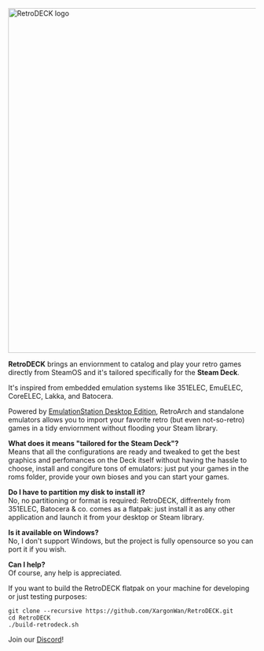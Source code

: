 <img src="https://github.com/XargonWan/RetroDECK/blob/main/res/logo.png?raw=true" alt="RetroDECK logo" width="700"/>

**RetroDECK** brings an enviornment to catalog and play your retro games directly from SteamOS and it's tailored specifically for the **Steam Deck**.

It's inspired from embedded emulation systems like 351ELEC, EmuELEC, CoreELEC, Lakka, and Batocera.

Powered by [EmulationStation Desktop Edition](https://es-de.org), RetroArch and standalone emulators allows you to import your favorite retro (but even not-so-retro) games in a tidy enviornment without flooding your Steam library.

**What does it means "tailored for the Steam Deck"?**\
Means that all the configurations are ready and tweaked to get the best graphics and perfomances on the Deck itself without having the hassle to choose, install and congifure tons of emulators: just put your games in the roms folder, provide your own bioses and you can start your games.

**Do I have to partition my disk to install it?**\
No, no partitioning or format is required: RetroDECK, diffrentely from 351ELEC, Batocera & co. comes as a flatpak: just install it as any other application and launch it from your desktop or Steam library.

**Is it available on Windows?**\
No, I don't support Windows, but the project is fully opensource so you can port it if you wish.

**Can I help?**\
Of course, any help is appreciated.

If you want to build the RetroDECK flatpak on your machine for developing or just testing purposes:
```
git clone --recursive https://github.com/XargonWan/RetroDECK.git
cd RetroDECK
./build-retrodeck.sh
```

Join our [Discord](https://discord.gg/Dz3szYsP8g)!

